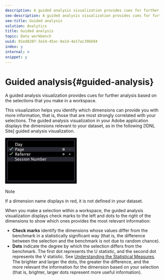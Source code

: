 ```yaml
---
description: A guided analysis visualization provides cues for further analysis based on the selections that you make in a workspace.
seo-description: A guided analysis visualization provides cues for further analysis based on the selections that you make in a workspace.
seo-title: Guided analysis
solution: Analytics
title: Guided analysis
topic: Data workbench
uuid: 01ed8207-3a14-45ac-8a1d-4e17ac39bb94
index: y
internal: n
snippet: y
---
```


# Guided analysis{#guided-analysis}

A guided analysis visualization provides cues for further analysis based on the selections that you make in a workspace.

 This visualization helps you identify which dimensions can provide you with more information, that is, those that are most strongly correlated with your selections. The guided analysis visualization in your Adobe application displays the dimensions relevant to your dataset, as in the following [!DNL Site] guided analysis visualization.

![](assets/vis_GuidedAnalysis.png)

>[!NOTE]
>
>If a dimension name displays in red, it is not defined in your dataset.

When you make a selection within a workspace, the guided analysis visualization displays check marks to the left and dots to the right of the dimensions to show which ones provides the most relevant information:

* **Check marks** identify the dimensions whose values differ from the benchmark in a statistically significant way (that is, the difference between the selection and the benchmark is not due to random chance). 
* **Dots** indicate the degree by which the selection differs from the benchmark. The first dot represents the U statistic, and the second dot represents the V statistic. See [Understanding the Statistical Measures](../../../../home/c-get-started/c-analysis-vis/c-guided-analysis/c-stat-measures.md#concept-ba2c7f417f384dc0a3438fcb6e268708). The brighter and larger the dots, the greater the difference, and the more relevant the information for the dimension based on your selection (that is, brighter, larger dots represent more useful information).

